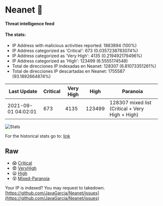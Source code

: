 # Neanet :hocho:
#### Threat intelligence feed
#### The stats:

- IP Address with malicious activities reported: 1883894 (100%)
- IP Address categorized as 'Critical':  673 (0.0357238783074%)
- IP Address categorized as 'Very High':  4135 (0.219492179496%)
- IP Address categorized as 'High':  123499 (6.5555174548)
- Total de direcciones IP indexadas en Neanet:  128307 (6.81073351261%)
- Total de direcciones IP descartadas en Neanet:  1755587 (93.1892664874%)

| Last Update | Critical | Very High | High | Paranoia |
| --- | --- | --- | --- | --- |
| 2021-09-01 04:02:01 | 673 | 4135 | 123499 | 128307 mixed list (Critical + Very High + High)|

![Stats](https://docs.google.com/spreadsheets/d/e/2PACX-1vSnaNMIXVabIpDJjufMlzH7poXnshF3mgd8Is1g9ytUEzVsP5my4Trn8f-xkoLLQ38xpL3HtmUexLo6/pubchart?oid=501124687&format=image)

For the historical stats go to: [link](/stats.csv)
## Raw
- :scream: [Critical](https://raw.githubusercontent.com/JavaGarcia/Neanet/master/blacklists/neanet_critical.txt)
- :fearful: [VeryHigh](https://raw.githubusercontent.com/JavaGarcia/Neanet/master/blacklists/neanet_veryHigh.txtt)
- :frowning: [High](https://raw.githubusercontent.com/JavaGarcia/Neanet/master/blacklists/neanet_high.txt)
- :dizzy_face: [Mixed-Paranoia](https://raw.githubusercontent.com/JavaGarcia/Neanet/master/blacklists/neanet_all.txt)


Your IP is indexed? You may request to takedown. [https://github.com/JavaGarcia/Neanet/issues](https://github.com/JavaGarcia/Neanet/issues)







































































































































































































































































































































































































































































































































































































































































































































































































































































































































































































































































































































































































































































































































































































































































































































































































































































































































































































































































































































































































































































































































































































































































































































































































































































































































































































































































































































































































































































































































































































































































































































































































































































































































































































































































































































































































































































































































































































































































































































































































































































































































































































































































































































































































































































































































































































































































































































































































































































































































































































































































































































































































































































































































































































































































































































































































































































































































































































































































































































































































































































































































































































































































































































































































































































































































































































































































































































































































































































































































































































































































































































































































































































































































































































































































































































































































































































































































































































































































































































































































































































































































































































































































































































































































































































































































































































































